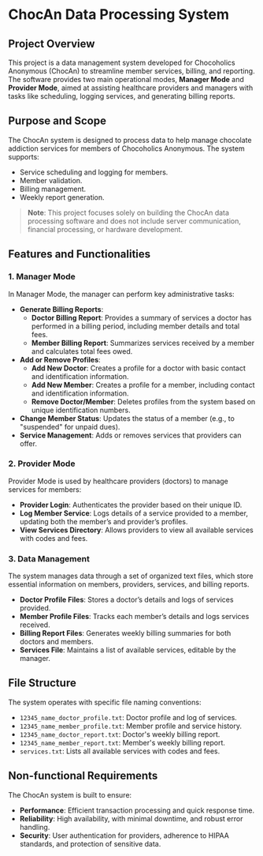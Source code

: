 # ChocAn Data Processing System

## Project Overview
This project is a data management system developed for Chocoholics Anonymous (ChocAn) to streamline member services, billing, and reporting. The software provides two main operational modes, **Manager Mode** and **Provider Mode**, aimed at assisting healthcare providers and managers with tasks like scheduling, logging services, and generating billing reports.

## Purpose and Scope
The ChocAn system is designed to process data to help manage chocolate addiction services for members of Chocoholics Anonymous. The system supports:
- Service scheduling and logging for members.
- Member validation.
- Billing management.
- Weekly report generation.

> **Note**: This project focuses solely on building the ChocAn data processing software and does not include server communication, financial processing, or hardware development.

## Features and Functionalities

### 1. Manager Mode
In Manager Mode, the manager can perform key administrative tasks:
- **Generate Billing Reports**:
  - **Doctor Billing Report**: Provides a summary of services a doctor has performed in a billing period, including member details and total fees.
  - **Member Billing Report**: Summarizes services received by a member and calculates total fees owed.
- **Add or Remove Profiles**:
  - **Add New Doctor**: Creates a profile for a doctor with basic contact and identification information.
  - **Add New Member**: Creates a profile for a member, including contact and identification information.
  - **Remove Doctor/Member**: Deletes profiles from the system based on unique identification numbers.
- **Change Member Status**: Updates the status of a member (e.g., to "suspended" for unpaid dues).
- **Service Management**: Adds or removes services that providers can offer.

### 2. Provider Mode
Provider Mode is used by healthcare providers (doctors) to manage services for members:
- **Provider Login**: Authenticates the provider based on their unique ID.
- **Log Member Service**: Logs details of a service provided to a member, updating both the member’s and provider’s profiles.
- **View Services Directory**: Allows providers to view all available services with codes and fees.

### 3. Data Management
The system manages data through a set of organized text files, which store essential information on members, providers, services, and billing reports.
- **Doctor Profile Files**: Stores a doctor’s details and logs of services provided.
- **Member Profile Files**: Tracks each member’s details and logs services received.
- **Billing Report Files**: Generates weekly billing summaries for both doctors and members.
- **Services File**: Maintains a list of available services, editable by the manager.

## File Structure
The system operates with specific file naming conventions:
- `12345_name_doctor_profile.txt`: Doctor profile and log of services.
- `12345_name_member_profile.txt`: Member profile and service history.
- `12345_name_doctor_report.txt`: Doctor's weekly billing report.
- `12345_name_member_report.txt`: Member's weekly billing report.
- `services.txt`: Lists all available services with codes and fees.

## Non-functional Requirements
The ChocAn system is built to ensure:
- **Performance**: Efficient transaction processing and quick response time.
- **Reliability**: High availability, with minimal downtime, and robust error handling.
- **Security**: User authentication for providers, adherence to HIPAA standards, and protection of sensitive data.
